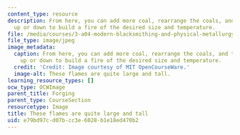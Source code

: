 ```yaml
---
content_type: resource
description: From here, you can add more coal, rearrange the coals, and turn the airflow
  up or down to build a fire of the desired size and temperature.
file: /media/courses/3-a04-modern-blacksmithing-and-physical-metallurgy-fall-2008/e79bd97cd07bcc3e6028b1e18ed470b2_005.jpg
file_type: image/jpeg
image_metadata:
  caption: From here, you can add more coal, rearrange the coals, and turn the airflow
    up or down to build a fire of the desired size and temperature.
  credit: 'Credit: Image courtesy of MIT OpenCourseWare.'
  image-alt: These flames are quite large and tall.
learning_resource_types: []
ocw_type: OCWImage
parent_title: Forging
parent_type: CourseSection
resourcetype: Image
title: These flames are quite large and tall
uid: e79bd97c-d07b-cc3e-6028-b1e18ed470b2
---
```


